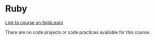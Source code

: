 # Ruby

[Link to course on SoloLearn](https://www.sololearn.com/learning/1081)

There are no code projects or code practices available for this course.